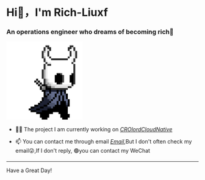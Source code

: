 <h1 align=“center”>Hi👋，I'm Rich-Liuxf</h1>
<h3 align=“center”>An operations engineer who dreams of becoming rich🤑</h3>


</samp>

  <img src="https://raw.githubusercontent.com/TanZng/TanZng/master/assets/hollor_knight3.gif" width="200"/>

</p>


- 👨‍💻 The project I am currently working on *[CROlordCloudNative](https://github.com/Roliyal/CROlordCloudNative)*

- 📫 You can contact me through email *[Email](mailto:root_lliu@163.com)*,But I don't often check my email😜,If I don't reply, 🟢you can contact my WeChat 




---

Have a Great Day!
  

